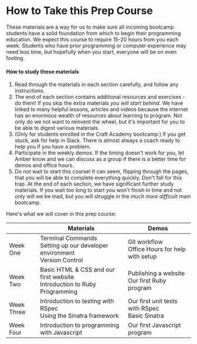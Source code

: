 # How to Take this Prep Course

 These materials are a way for us to make sure all incoming bootcamp students have a solid foundation from which to begin their programming education. We expect this course to require 15-20 hours from you each week. Students who have prior programming or computer experience may need less time, but hopefully when you start, everyone will be on even footing.
 
#### How to study these materials
  1. Read through the materials in each section carefully, and follow any instructions.
  2. The end of each section contains additional resources and exercises - do them! If you skip the extra materials _you will start behind_. We have linked to many helpful lessons, articles and videos because the internet has an enormous wealth of resources about learning to program. Not only do we not want to reinvent the wheel, but it's important for you to be able to digest various materials. 
  3. (Only for students enrolled in the Craft Academy bootcamp:) If you get stuck, ask for help in Slack. There is almost always a coach ready to help you if you have a problem.
  4. Participate in the weekly demos. If the timing doesn't work for you, let Amber know and we can discuss as a group if there is a better time for demos and office hours.
  5. Do not wait to start this course! It can seem, flipping through the pages, that you will be able to complete everything quickly. Don't fall for this trap. At the end of each section, we have significant further study materials. If you wait too long to start you won't finish in time and not only will we be mad, but you will struggle in the _much more difficult_ main bootcamp.

 
 Here's what we will cover in this prep course:
 
 |  | Materials | Demos |
| -- | -- | -- |
| Week One | Terminal Commands<br>Setting up our developer environment<br>Version Control | Git workflow<br>Office Hours for help with setup |
| Week Two | Basic HTML & CSS and our first website<br>Introduction to Ruby Programming | Publishing a website<br>Our first Ruby program |
| Week Three | Introduction to testing with RSpec<br>Using the Sinatra framework | Our first unit tests with RSpec<br>Basic Sinatra |
| Week Four | Introduction to programming with Javascript | Our first Javascript program |